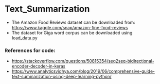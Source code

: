 # Text_Summarization

* The Amazon Food Reviews dataset can be downloaded from: https://www.kaggle.com/snap/amazon-fine-food-reviews
* The dataset for Giga word corpus can be downloaded using load_data.py

### References for code:
* https://stackoverflow.com/questions/50815354/seq2seq-bidirectional-encoder-decoder-in-keras
* https://www.analyticsvidhya.com/blog/2019/06/comprehensive-guide-text-summarization-using-deep-learning-python/

